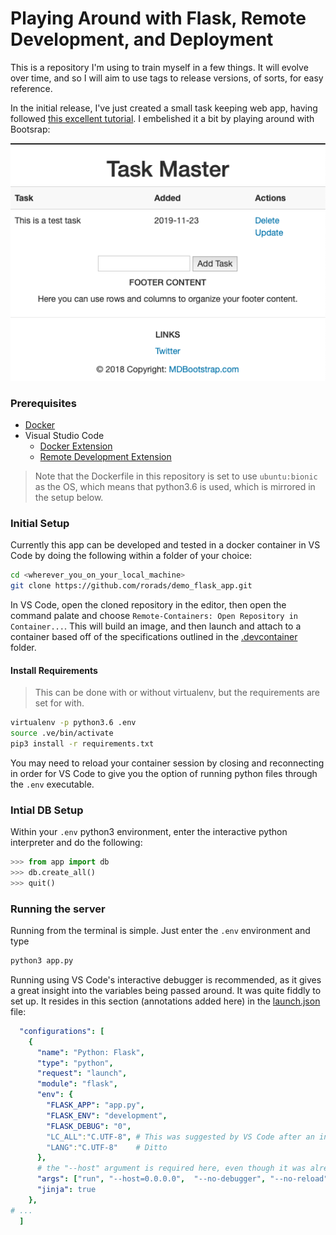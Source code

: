 # Playing Around with Flask, Remote Development, and Deployment

This is a repository I'm using to train myself in a few things. It will evolve over time, and so I will aim to use tags to release versions, of sorts, for easy reference.

In the initial release, I've just created a small task keeping web app, having followed [this excellent tutorial](https://www.youtube.com/watch?v=Z1RJmh_OqeA). I embelished it a bit by playing around with Bootsrap:

![test_creenshot_2019-11-23.png](static/screenshots/test_creenshot_2019-11-23.png)

### Prerequisites

* [Docker](https://www.docker.com/products/docker-desktop)
* Visual Studio Code
  * [Docker Extension](https://code.visualstudio.com/docs/azure/docker)
  * [Remote Development Extension](https://code.visualstudio.com/docs/remote/remote-overview)

> Note that the Dockerfile in this repository is set to use `ubuntu:bionic` as the OS, which means that python3.6 is used, which is mirrored in the setup below.

### Initial Setup

Currently this app can be developed and tested in a docker container in VS Code by doing the following within a folder of your choice:

```sh
cd <wherever_you_on_your_local_machine>
git clone https://github.com/rorads/demo_flask_app.git
```

In VS Code, open the cloned repository in the editor, then open the command palate and choose `Remote-Containers: Open Repository in Container...`. This will build an image, and then launch and attach to a container based off of the specifications outlined in the [.devcontainer](.devcontainer/) folder.

#### Install Requirements

> This can be done with or without virtualenv, but the requirements are set for with.

```sh
virtualenv -p python3.6 .env
source .ve/bin/activate
pip3 install -r requirements.txt
```

You may need to reload your container session by closing and reconnecting in order for VS Code to give you the option of running python files through the `.env` executable.

### Intial DB Setup

Within your `.env` python3 environment, enter the interactive python interpreter and do the following:

```py
>>> from app import db
>>> db.create_all()
>>> quit()
```

### Running the server

Running from the terminal is simple. Just enter the `.env` environment and type 

```sh
python3 app.py
```

Running using VS Code's interactive debugger is recommended, as it gives a great insight into the variables being passed around. It was quite fiddly to set up. It resides in this section (annotations added here) in the [launch.json](.vscode/launch.json) file:

```yaml
  "configurations": [
    {
      "name": "Python: Flask",
      "type": "python",
      "request": "launch",
      "module": "flask",
      "env": {
        "FLASK_APP": "app.py",
        "FLASK_ENV": "development",
        "FLASK_DEBUG": "0",
        "LC_ALL":"C.UTF-8", # This was suggested by VS Code after an inital try failed
        "LANG":"C.UTF-8"    # Ditto
      },
      # the "--host" argument is required here, even though it was already specified in app.py
      "args": ["run", "--host=0.0.0.0",  "--no-debugger", "--no-reload"],
      "jinja": true
    },
# ...
  ]
```

